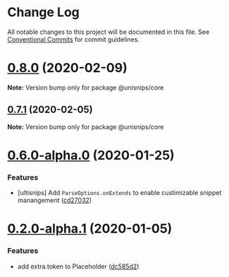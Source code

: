 # Change Log

All notable changes to this project will be documented in this file.
See [Conventional Commits](https://conventionalcommits.org) for commit guidelines.

# [0.8.0](https://github.com/hikerpig/unisnips/compare/v0.7.3...v0.8.0) (2020-02-09)

**Note:** Version bump only for package @unisnips/core





## [0.7.1](https://github.com/hikerpig/unisnips/compare/v0.7.0...v0.7.1) (2020-02-05)

**Note:** Version bump only for package @unisnips/core





# [0.6.0-alpha.0](https://github.com/hikerpig/unisnips/compare/v0.5.1-alpha.0...v0.6.0-alpha.0) (2020-01-25)


### Features

* [ultisnips] Add `ParseOptions.onExtends` to enable custimizable snippet manangement ([cd27032](https://github.com/hikerpig/unisnips/commit/cd27032f9367f253836aa82dc8e4ca4fa639845a))





# [0.2.0-alpha.1](https://github.com/hikerpig/unisnips/compare/@unisnips/core@0.2.0-alpha.0...@unisnips/core@0.2.0-alpha.1) (2020-01-05)


### Features

* add extra.token to Placeholder ([dc585d2](https://github.com/hikerpig/unisnips/commit/dc585d2f7d3d7f612bd9e88966f4cc7f28f8c5db))
